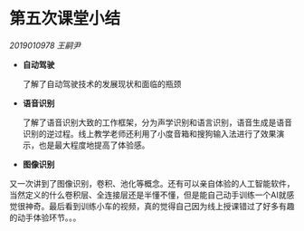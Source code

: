 # 第五次课堂小结

*2019010978 王嗣尹*

* **自动驾驶**

  了解了自动驾驶技术的发展现状和面临的瓶颈

* **语音识别**

  了解了语音识别大致的工作框架，分为声学识别和语言识别，语音生成是语音识别的逆过程。线上教学老师还利用了小度音箱和搜狗输入法进行了效果演示，也是最大程度地提高了体验感。

* **图像识别**

又一次讲到了图像识别，卷积、池化等概念。还有可以亲自体验的人工智能软件，当然定义的什么卷积层、全连接层还是半懂不懂，但是能自己动手训练一个AI就感觉很神奇。最后看到训练小车的视频，真的觉得自己因为线上授课错过了好多有趣的动手体验环节。。。





